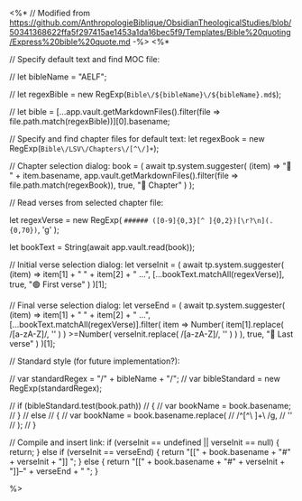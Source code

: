 <%* // Modified from https://github.com/AnthropologieBiblique/ObsidianTheologicalStudies/blob/50341368622ffa5f297415ae1453a1da16bec5f9/Templates/Bible%20quoting/Express%20bible%20quote.md -%>
<%* 


// Specify default text and find MOC file:

// let bibleName = "AELF";

// let regexBible = new RegExp(`Bible\/${bibleName}\/${bibleName}.md$`);

// let bible = [...app.vault.getMarkdownFiles().filter(file => file.path.match(regexBible))][0].basename;


// Specify and find chapter files for default text:
let regexBook = new RegExp(`Bible\/LSV\/Chapters\/[^\/]+`);

// Chapter selection dialog:
book = (
	await tp.system.suggester(
		(item) => "📜 " + item.basename, 
		app.vault.getMarkdownFiles().filter(file => file.path.match(regexBook)), 
		true, 
		"📜 Chapter"
	)
);


// Read verses from selected chapter file:

let regexVerse = new RegExp(
	`###### ([0-9]{0,3}[^ ]{0,2})[\r?\n](.{0,70})`,
	'g'
);

let bookText = String(await app.vault.read(book));


// Initial verse selection dialog:
let verseInit = (
	await tp.system.suggester(
		(item) => item[1] + "		" + item[2] + " ...", 
		[...bookText.matchAll(regexVerse)], 
		true, 
		"🟢 First verse"
	)
)[1];

// Final verse selection dialog:
let verseEnd = (
	await tp.system.suggester(
		(item) => item[1] + "		" + item[2] + " ...", 
		[...bookText.matchAll(regexVerse)].filter(
			item => Number(
				item[1].replace(
					/[a-zA-Z]/,
					''
				)
			)
			>=Number(
				verseInit.replace(
					/[a-zA-Z]/,
					''
				)
			)
		), 
		true, 
		"🛑 Last verse"
	)
)[1];


// Standard style (for future implementation?):

//	var standardRegex = "/" + bibleName + "/";
//	var bibleStandard = new RegExp(standardRegex);

//	if (bibleStandard.test(book.path)) 
//	{
//		var bookName = book.basename;
//	} 
//	else 
//	{
//		var bookName = book.basename.replace(
//			/^[^\ ]+\ /g,
//			''
//		);
//	}


// Compile and insert link:
if (verseInit == undefined || verseInit == null) 
{
	return;
} 
else if (verseInit == verseEnd) 
{
	return "[[" + book.basename + "#" + verseInit + "]] ";
} 
else 
{
	return "[[" + book.basename + "#" + verseInit + "]]–" + verseEnd + " ";
}

%>